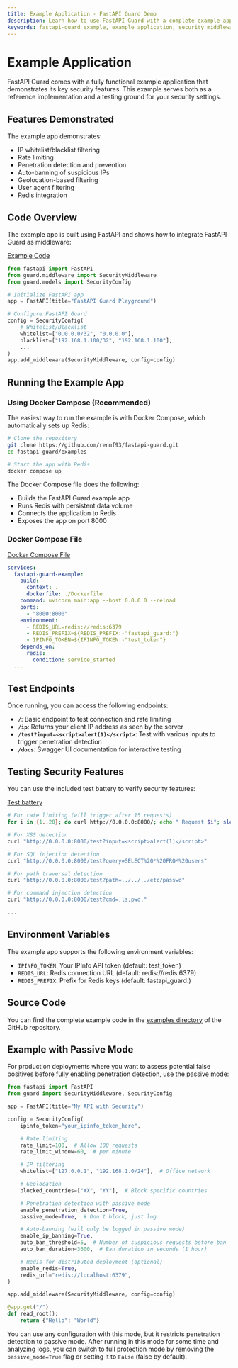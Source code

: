 ```yaml
---
title: Example Application - FastAPI Guard Demo
description: Learn how to use FastAPI Guard with a complete example application
keywords: fastapi-guard example, example application, security middleware demo, docker compose
---
```


# Example Application

FastAPI Guard comes with a fully functional example application that demonstrates its key security features. This example serves both as a reference implementation and a testing ground for your security settings.

## Features Demonstrated

The example app demonstrates:

- IP whitelist/blacklist filtering
- Rate limiting
- Penetration detection and prevention
- Auto-banning of suspicious IPs
- Geolocation-based filtering
- User agent filtering
- Redis integration

## Code Overview

The example app is built using FastAPI and shows how to integrate FastAPI Guard as middleware:

[Example Code](https://github.com/rennf93/fastapi-guard/blob/master/examples/main.py)

```python
from fastapi import FastAPI
from guard.middleware import SecurityMiddleware
from guard.models import SecurityConfig

# Initialize FastAPI app
app = FastAPI(title="FastAPI Guard Playground")

# Configure FastAPI Guard
config = SecurityConfig(
    # Whitelist/Blacklist
    whitelist=["0.0.0.0/32", "0.0.0.0"],
    blacklist=["192.168.1.100/32", "192.168.1.100"],
    ...
)
app.add_middleware(SecurityMiddleware, config=config)
```

## Running the Example App

### Using Docker Compose (Recommended)

The easiest way to run the example is with Docker Compose, which automatically sets up Redis:

```bash
# Clone the repository
git clone https://github.com/rennf93/fastapi-guard.git
cd fastapi-guard/examples

# Start the app with Redis
docker compose up
```

The Docker Compose file does the following:
- Builds the FastAPI Guard example app
- Runs Redis with persistent data volume
- Connects the application to Redis
- Exposes the app on port 8000

### Docker Compose File

[Docker Compose File](https://github.com/rennf93/fastapi-guard/blob/master/examples/docker-compose.yml)

```yaml
services:
  fastapi-guard-example:
    build:
      context: .
      dockerfile: ./Dockerfile
    command: uvicorn main:app --host 0.0.0.0 --reload
    ports:
      - "8000:8000"
    environment:
      - REDIS_URL=redis://redis:6379
      - REDIS_PREFIX=${REDIS_PREFIX:-"fastapi_guard:"}
      - IPINFO_TOKEN=${IPINFO_TOKEN:-"test_token"}
    depends_on:
      redis:
        condition: service_started
  ...
```

## Test Endpoints

Once running, you can access the following endpoints:

- **`/`**: Basic endpoint to test connection and rate limiting
- **`/ip`**: Returns your client IP address as seen by the server
- **`/test?input=<script>alert(1)</script>`**: Test with various inputs to trigger penetration detection
- **`/docs`**: Swagger UI documentation for interactive testing

## Testing Security Features

You can use the included test battery to verify security features:

[Test battery](https://github.com/rennf93/fastapi-guard/blob/master/examples/test_battery.txt)

```bash
# For rate limiting (will trigger after 15 requests)
for i in {1..20}; do curl http://0.0.0.0:8000/; echo " Request $i"; sleep 0.2; done

# For XSS detection
curl "http://0.0.0.0:8000/test?input=<script>alert(1)</script>"

# For SQL injection detection
curl "http://0.0.0.0:8000/test?query=SELECT%20*%20FROM%20users"

# For path traversal detection
curl "http://0.0.0.0:8000/test?path=../../../etc/passwd"

# For command injection detection
curl "http://0.0.0.0:8000/test?cmd=;ls;pwd;"

...
```

## Environment Variables

The example app supports the following environment variables:

- `IPINFO_TOKEN`: Your IPInfo API token (default: test_token)
- `REDIS_URL`: Redis connection URL (default: redis://redis:6379)
- `REDIS_PREFIX`: Prefix for Redis keys (default: fastapi_guard:)

## Source Code

You can find the complete example code in the [examples directory](https://github.com/rennf93/fastapi-guard/tree/master/examples) of the GitHub repository.

## Example with Passive Mode

For production deployments where you want to assess potential false positives before fully enabling penetration detection, use the passive mode:

```python
from fastapi import FastAPI
from guard import SecurityMiddleware, SecurityConfig

app = FastAPI(title="My API with Security")

config = SecurityConfig(
    ipinfo_token="your_ipinfo_token_here",

    # Rate limiting
    rate_limit=100,  # Allow 100 requests
    rate_limit_window=60,  # per minute

    # IP filtering
    whitelist=["127.0.0.1", "192.168.1.0/24"],  # Office network

    # Geolocation
    blocked_countries=["XX", "YY"],  # Block specific countries

    # Penetration detection with passive mode
    enable_penetration_detection=True,
    passive_mode=True,  # Don't block, just log

    # Auto-banning (will only be logged in passive mode)
    enable_ip_banning=True,
    auto_ban_threshold=5,  # Number of suspicious requests before ban
    auto_ban_duration=3600,  # Ban duration in seconds (1 hour)

    # Redis for distributed deployment (optional)
    enable_redis=True,
    redis_url="redis://localhost:6379",
)

app.add_middleware(SecurityMiddleware, config=config)

@app.get("/")
def read_root():
    return {"Hello": "World"}
```

You can use any configuration with this mode, but it restricts penetration detection to passive mode. After running in this mode for some time and analyzing logs, you can switch to full protection mode by removing the `passive_mode=True` flag or setting it to `False` (false by default).
